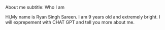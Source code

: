 
About me
subtitle: Who I am


Hi,My name is Ryan Singh Sareen. I am 9 years old and extremely bright.
I will exprepement with CHAT GPT and tell you more about me.
